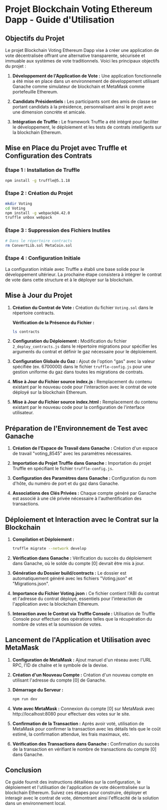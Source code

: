 # Projet Blockchain Voting Ethereum Dapp - Guide d'Utilisation

## Objectifs du Projet
Le projet Blockchain Voting Ethereum Dapp vise à créer une application de vote décentralisée offrant une alternative transparente, sécurisée et immuable aux systèmes de vote traditionnels. Voici les principaux objectifs du projet :

1. **Développement de l'Application de Vote :** Une application fonctionnelle a été mise en place dans un environnement de développement utilisant Ganache comme simulateur de blockchain et MetaMask comme portefeuille Ethereum.

2. **Candidats Présidentiels :** Les participants sont des amis de classe se portant candidats à la présidence, personnalisant ainsi le projet avec une dimension concrète et amicale.

3. **Intégration de Truffle :** Le framework Truffle a été intégré pour faciliter le développement, le déploiement et les tests de contrats intelligents sur la blockchain Ethereum.

## Mise en Place du Projet avec Truffle et Configuration des Contrats
### Étape 1 : Installation de Truffle
```bash
npm install -g truffle@5.1.18
```

### Étape 2 : Création du Projet
```bash
mkdir Voting
cd Voting
npm install -g webpack@4.42.0
truffle unbox webpack
```

### Étape 3 : Suppression des Fichiers Inutiles
```bash
# Dans le répertoire contracts
rm ConvertLib.sol MetaCoin.sol
```

### Étape 4 : Configuration Initiale
La configuration initiale avec Truffle a établi une base solide pour le développement ultérieur. La prochaine étape consistera à intégrer le contrat de vote dans cette structure et à le déployer sur la blockchain.

## Mise à Jour du Projet

1. **Création du Contrat de Vote :** Création du fichier `Voting.sol` dans le répertoire contracts.

    **Vérification de la Présence du Fichier :**
    ```bash
    ls contracts
    ```

2. **Configuration du Déploiement :** Modification du fichier `2_deploy_contracts.js` dans le répertoire migrations pour spécifier les arguments du contrat et définir le gaz nécessaire pour le déploiement.

3. **Configuration Globale du Gaz :** Ajout de l'option "gas" avec la valeur spécifiée (ex. 6700000) dans le fichier `truffle-config.js` pour une gestion uniforme du gaz dans toutes les migrations de contrats.

4. **Mise à Jour du Fichier source index.js :** Remplacement du contenu existant par le nouveau code pour l'interaction avec le contrat de vote déployé sur la blockchain Ethereum.

5. **Mise à Jour du Fichier source index.html :** Remplacement du contenu existant par le nouveau code pour la configuration de l'interface utilisateur.

## Préparation de l'Environnement de Test avec Ganache

1. **Création de l'Espace de Travail dans Ganache :** Création d'un espace de travail "voting_8545" avec les paramètres nécessaires.

2. **Importation du Projet Truffle dans Ganache :** Importation du projet Truffle en spécifiant le fichier `truffle-config.js`.

3. **Configuration des Paramètres dans Ganache :** Configuration du nom d'hôte, du numéro de port et du gaz dans Ganache.

4. **Associations des Clés Privées :** Chaque compte généré par Ganache est associé à une clé privée nécessaire à l'authentification des transactions.

## Déploiement et Interaction avec le Contrat sur la Blockchain

1. **Compilation et Déploiement :**
   ```bash
   truffle migrate --network develop

2. **Vérification dans Ganache :** Vérification du succès du déploiement dans Ganache, où le solde du compte [0] devrait être mis à jour.

3. **Génération du Dossier build/contracts :** Le dossier est automatiquement généré avec les fichiers "Voting.json" et "Migrations.json".

4. **Importance du Fichier Voting.json :** Ce fichier contient l'ABI du contrat et l'adresse du contrat déployé, essentiels pour l'interaction de l'application avec la blockchain Ethereum.

5. **Interaction avec le Contrat via Truffle Console :** Utilisation de Truffle Console pour effectuer des opérations telles que la récupération du nombre de votes et la soumission de votes.

## Lancement de l'Application et Utilisation avec MetaMask

1. **Configuration de MetaMask :** Ajout manuel d'un réseau avec l'URL RPC, l'ID de chaîne et le symbole de la devise.

2. **Création d'un Nouveau Compte :** Création d'un nouveau compte en utilisant l'adresse du compte [0] de Ganache.

3. **Démarrage du Serveur :**
    ```bash
    npm run dev
    ```

4. **Vote avec MetaMask :** Connexion du compte [0] sur MetaMask avec http://localhost:8080 pour effectuer des votes sur le site.

5. **Confirmation de la Transaction :** Après avoir voté, utilisation de MetaMask pour confirmer la transaction avec les détails tels que le coût estimé, la confirmation attendue, les frais maximaux, etc.

6. **Vérification des Transactions dans Ganache :** Confirmation du succès de la transaction en vérifiant le nombre de transactions du compte [0] dans Ganache.

## Conclusion
Ce guide fournit des instructions détaillées sur la configuration, le déploiement et l'utilisation de l'application de vote décentralisée sur la blockchain Ethereum. Suivez ces étapes pour construire, déployer et interagir avec le contrat de vote, démontrant ainsi l'efficacité de la solution dans un environnement local.





